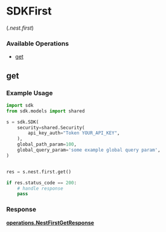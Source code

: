 # SDKFirst
(*.nest.first*)

### Available Operations

* [get](#get)

## get

### Example Usage

```python
import sdk
from sdk.models import shared

s = sdk.SDK(
    security=shared.Security(
        api_key_auth="Token YOUR_API_KEY",
    ),
    global_path_param=100,
    global_query_param='some example global query param',
)


res = s.nest.first.get()

if res.status_code == 200:
    # handle response
    pass
```


### Response

**[operations.NestFirstGetResponse](../../models/operations/nestfirstgetresponse.md)**

